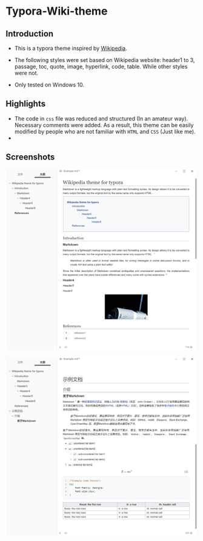 # Typora-Wiki-theme

## Introduction

- This is a typora theme inspired by [Wikipedia](https://www.wikipedia.org/). 
- The following styles were set based on Wikipedia website: header1 to 3, passage, toc, quote, image, hyperlink, code, table. While other styles were not.

- Only tested on Windows 10.

## Highlights

- The code in `css` file was reduced and structured (In an amateur way). Necessary comments were added. As a result, this theme can be easily modified by people who are not familiar with `HTML` and `CSS` (Just like me).
- 

## Screenshots


![](https://github.com/HaimingZ/Typora-Wiki-theme/raw/master/screenshots/en.png)

![](https://github.com/HaimingZ/Typora-Wiki-theme/raw/master/screenshots/zh.png)